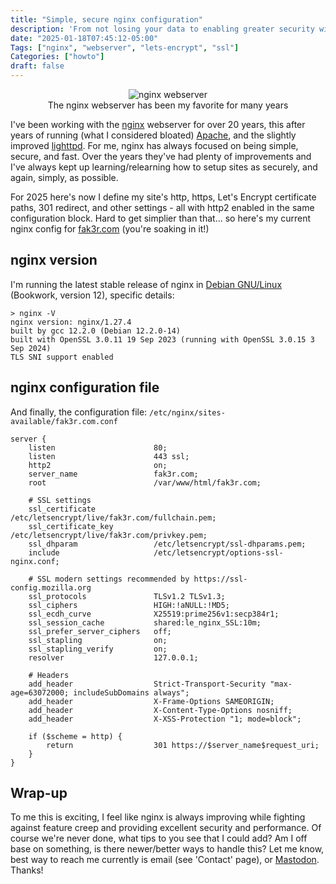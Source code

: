 ```yaml
---
title: "Simple, secure nginx configuration"
description: 'From not losing your data to enabling greater security with immutable Backups, Wasabi Cloud offers a compelling and afforadable solution'
date: "2025-01-18T07:45:12-05:00"
Tags: ["nginx", "webserver", "lets-encrypt", "ssl"]
Categories: ["howto"] 
draft: false
---
```

<figure>
<div align="center" />
    <img src="/2025/nginx-20.png" alt="nginx webserver" /><br />
    <figcaption>The nginx webserver has been my favorite for many years</figcaption>
</div>
</figure>
 
I've been working with the [nginx](https://nginx.org/) webserver for over 20 years, this after years of running (what I considered bloated) [Apache](https://httpd.apache.org/), and the slightly improved [lighttpd](https://www.lighttpd.net/). For me, nginx has always focused on being simple, secure, and fast. Over the years they've had plenty of improvements and I've always kept up learning/relearning how to setup sites as securely, and again, simply, as possible.

For 2025 here's now I define my site's http, https, Let's Encrypt certificate paths, 301 redirect, and other settings - all with http2 enabled in the same configuration block. Hard to get simplier than that... so here's my current nginx config for [fak3r.com](https://fak3r.com) (you're soaking in it!)

## nginx version

I'm running the latest stable release of nginx in [Debian GNU/Linux](https://debian.org) (Bookwork, version 12), specific details:

```shell
> nginx -V
nginx version: nginx/1.27.4
built by gcc 12.2.0 (Debian 12.2.0-14)
built with OpenSSL 3.0.11 19 Sep 2023 (running with OpenSSL 3.0.15 3 Sep 2024)
TLS SNI support enabled
```

## nginx configuration file

And finally, the configuration file: `/etc/nginx/sites-available/fak3r.com.conf`

```shell
server {
    listen						80;
    listen						443 ssl;
    http2						on;
    server_name 				fak3r.com;
    root						/var/www/html/fak3r.com;

    # SSL settings
    ssl_certificate				/etc/letsencrypt/live/fak3r.com/fullchain.pem;
    ssl_certificate_key			/etc/letsencrypt/live/fak3r.com/privkey.pem;
    ssl_dhparam					/etc/letsencrypt/ssl-dhparams.pem;
    include						/etc/letsencrypt/options-ssl-nginx.conf;

    # SSL modern settings recommended by https://ssl-config.mozilla.org
    ssl_protocols       		TLSv1.2 TLSv1.3;
    ssl_ciphers         		HIGH:!aNULL:!MD5;
    ssl_ecdh_curve				X25519:prime256v1:secp384r1;
    ssl_session_cache			shared:le_nginx_SSL:10m;
    ssl_prefer_server_ciphers	off;
    ssl_stapling				on;
    ssl_stapling_verify			on;
    resolver					127.0.0.1;

    # Headers
    add_header					Strict-Transport-Security "max-age=63072000; includeSubDomains always";
    add_header					X-Frame-Options SAMEORIGIN;
    add_header					X-Content-Type-Options nosniff;
    add_header					X-XSS-Protection "1; mode=block";

    if ($scheme = http) {
    	return					301 https://$server_name$request_uri;
    }
}
```

## Wrap-up

To me this is exciting, I feel like nginx is always improving while fighting against feature creep and providing excellent security and performance. Of course we're never done, what tips to you see that I could add? Am I off base on something, is there newer/better ways to handle this? Let me know, best way to reach me currently is email (see 'Contact' page), or [Mastodon](https://mastodon.social/@fak3r). Thanks!
